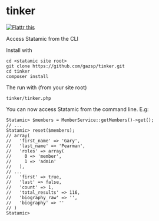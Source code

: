 # tinker

<a href="https://flattr.com/submit/auto?user_id=gazsp&url=https%3A%2F%2Fgithub.com%2Fgazsp%2Ftinker" target="_blank"><img src="https://button.flattr.com/flattr-badge-large.png" alt="Flattr this" title="Flattr this" border="0"></a>

Access Statamic from the CLI

Install with

    cd <statamic site root>
    git clone https://github.com/gazsp/tinker.git
    cd tinker
    composer install


The run with (from your site root)

    tinker/tinker.php

You can now access Statamic from the command line. E.g:

    Statamic> $members = MemberService::getMembers()->get();
    // ...
    Statamic> reset($members);
    // array(
    //   'first_name' => 'Gary',
    //   'last_name' => 'Pearman',
    //   'roles' => array(
    //     0 => 'member',
    //     1 => 'admin'
    //   ),
    // ...
    //   'first' => true,
    //   'last' => false,
    //   'count' => 1,
    //   'total_results' => 116,
    //   'biography_raw' => '',
    //   'biography' => ''
    // )
    Statamic>
